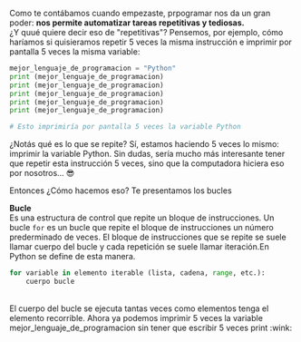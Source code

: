 Como te contábamos cuando empezaste, prpogramar nos da un gran poder: **nos permite automatizar tareas repetitivas y tediosas.** <br>
¿Y quué quiere decir eso de "repetitivas"? Pensemos, por ejemplo, cómo haríamos si quisieramos repetir 5 veces la misma instrucción e imprimir por pantalla 5 veces la misma variable: <br>

``` python
mejor_lenguaje_de_programacion = "Python"
print (mejor_lenguaje_de_programacion)
print (mejor_lenguaje_de_programacion)
print (mejor_lenguaje_de_programacion)
print (mejor_lenguaje_de_programacion)
print (mejor_lenguaje_de_programacion)

# Esto imprimiría por pantalla 5 veces la variable Python 

```
¿Notás qué es lo que se repite? Sí, estamos haciendo 5 veces lo mismo: imprimir la variable Python. Sin dudas, sería mucho más interesante tener que repetir esta instrucción 5 veces, sino que la computadora hiciera eso por nosotros... :sunglasses:

Entonces ¿Cómo hacemos eso? Te presentamos los bucles 

**Bucle**<br>
Es una estructura de control que repite un bloque de instrucciones. Un bucle `for` es un bucle que repite el bloque de instrucciones un número prederminado de veces. El bloque de instrucciones que se repite se suele llamar cuerpo del bucle y cada repetición se suele llamar iteración.En Python se define de esta manera.<br>

``` python
for variable in elemento iterable (lista, cadena, range, etc.):
    cuerpo bucle

```
<br>
El cuerpo del bucle se ejecuta tantas veces como elementos tenga el elemento recorrible. 
Ahora ya podemos imprimir 5 veces la variable mejor_lenguaje_de_programacion sin tener que escribir 5 veces print :wink:


